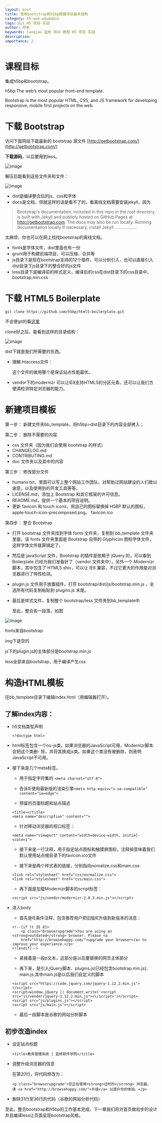 ```yaml
---
layout: post
title: 使用bootstrap和h5bp搭建项目基本结构
category: h5-web-eduAdmin
tags: Git H5 项目 实战
author: 郑未
keywords: lanqiao 蓝桥 培训 教程 H5 项目 实战
description:
importance: 2
---
```


# 课程目标

集成h5bp和bootstrap。

h5bp:The web’s most popular front-end template.

Bootstrap is the most popular HTML, CSS, and JS framework for developing responsive, mobile first projects on the web.

# 下载  Bootstrap
访问下面网站下载最新的 bootstrap 源文件
[http://getbootstrap.com/](http://getbootstrap.com/)

**下载源码**，以后要用到less。

![image](/public/img/h5/boot-download.png)

解压后能看到这些文件夹和文件：

![image](/public/img/h5/boot-files.png)

- dist是编译整合后的js、css和字体
- docs是文档，但就这样的话是看不了的，看离线文档需要安装jekyll，因为
> Bootstrap's documentation, included in this repo in the root directory, is built with Jekyll and publicly hosted on GitHub Pages at http://getbootstrap.com. The docs may also be run locally.
> Running documentation locally
> If necessary, install Jekyll ………………

太麻烦，你也可以在网上找找bootstrap的离线文档。

- fonts是字体文件，dist里面也有一份
- grunt用于构建前端项目，可以压缩、合并等
- js目录下是现在bootstrap支持的12个插件，可以分别引入，也可以直接引入dist目录下js目录下的整合好的js文件
- less目录下是编译前的样式定义，编译后的css在dist目录下的css目录中，bootstrap.min.css


# 下载 HTML5 Boilerplate

```
git clone https://github.com/h5bp/html5-boilerplate.git
```

不会使git的看[这里](/常用工具使用教程/Git-lesson1-introduction)

clone好之后，能看到这样的目录结构：

![image](/public/img/h5/h5bp-files.png)

dist下就是我们所需要的东西。

- 理解.htaccess文件：

  这个文件的做用哪个是保证站点性能最优。
- vendor下的modernizr
  可以让IE8支持HTML5的分区元素，还可以让我们方便滴检测特定浏览器的能力。

# 新建项目模板
第一步：
新建文件夹bb_template，将h5bp>dist目录下的内容全部拷入；

第二步：
删除不需要的内容

- css 文件夹（因为我们会使用 bootstrap 的样式）
- CHANGELOG.md
- CONTRIBUTING.md
- doc 文件夹以及其中的内容



第三步：
修改部分文件

- humans.txt，里面可以写上整个网站工作团队，对帮助过网站建设的人们致以谢意，以及使用到的开发工具等等。
- LICENSE.md，添加上 Bootstrap 和其它框架的许可信息。
- README.md，提供一个基本的项目说明。
- 更新 favicon 和 touch icons，用自己的图标替换掉 H5BP 默认的图标，
apple-touch-icon-precomposed.png、
favicon.ico


第四步：
整合 Bootstrap

- 打开 bootstrap 文件夹找到字体 fonts 文件夹，复制到 bb_template 文件夹里面，该 fonts 文件夹里面是 Bootstrap 自带的 Glyphicon 图标字体文件，这样字体文件就算搞定了。
- 然后是 javaScript 文件，Bootstrap 的插件是依赖于 jQuery 的，可以看到 Boilerplate 已经为我们准备好了（vendor 文件夹中），另外一个 Modernizr 脚本，其中包含了 HTML5 shiv，可以让 IE8 兼容，不过它更大的作用是对浏览器进行了特性检测。
- plugin.js 文件用于放置插件。打开 bootstrap/dist/js/bootstrap.min.js ，全选所有代码复制粘贴到 plugins.js 末尾。
- 最后是样式文件，复制整个 bootstrap/less 文件夹到bb_template中

  至此，整合告一段落，如图

![image](/public/img/h5/bb-files.png)

  fonts来自bootstrap

  img下是空的

  js下的plugin.js的主体部分是bootstrap.min.js

  less全部来自bootstrap，用于编译产生css

# 构造HTML模板

在bb_template目录下编辑index.html（用编辑器打开）。

## 了解index内容：

- h5文档类型声明
  
  `<!doctype html>`
  
- html标签包含一个no-js类，如果浏览器的JavaScript可用，Modernizr脚本会把这个类删- 除，并将其换成js类。如果这个类没有被删除，则表明JavaScript不可用。

- 接下来是几个meta标签。

  - 用于指定字符集的
  `<meta charset="utf-8">`
  
  - 告诉IE使用最新版的渲染引擎`<meta http-equiv="x-ua-compatible" content="ie=edge">`

  - 预留的页面标题和站点描述
  
  ```
  <title></title>
  <meta name="description" content="">
  ```
  - 针对移动浏览器的视口标签：
  
  ```
  <meta name="viewport" content="width=device-width, initial-scale=1">
  ```
  - 接下来是一行注释，用于指定站点图标和触摸屏图标，注释掉意味着我们默认使用站点根目录下的favicon.ico文件
  
  - 接下来是两个样式表的链接，分别指向nomalize.css和main.css:
  
  ```
  <link rel="stylesheet" href="css/normalize.css">
  <link rel="stylesheet" href="css/main.css">
  ```
  - 再下面是加载Modernizr脚本的script标签：
  
  `<script src="js/vendor/modernizr-2.8.3.min.js"></script>`

- 进入body
  - 首先是IE条件注释，包含推荐用户把旧版IE升级到新版本的消息：
  
  ```
  <!--[if lt IE 8]>
      <p class="browserupgrade">You are using an <strong>outdated</strong> browser. Please <a 
      href="http://browsehappy.com/">upgrade your browser</a> to improve your experience.</p>
  <![endif]-->
  ```
  - 紧接着是一段p文本，这部分是以后要替换的网页主体部分
  
  - 再下来，是引入jQuery脚本、plugins.js(已经包含bootstrap.min.js)、main.js;其中main.js是以后我们自定义的脚本
  
  ```
  <script src="https://code.jquery.com/jquery-1.12.2.min.js"></script>
  <script>window.jQuery || document.write('<script src="js/vendor/jquery-1.12.2.min.js"><\/script>')</script>
  <script src="js/plugins.js"></script>
  <script src="js/main.js"></script>
  ```
  - 最后一段脚本是谷歌的网站分析脚本
  
## 初步改造index

- 设定站点标题

  `<title>教务管理系统 | 蓝桥软件学院</title>`  

- 调整升级浏览器的信息
  
  在第20行，将代码修改为：
  
  ```
  <p class="browserupgrade">您正在使用<strong>过时的</strong> 浏览器。 
  请 <a href="http://browsehappy.com/">升级</a> 以提升你的体验。</p>
  ```
- 删除31行至36行的代码（谷歌的网站分析代码）

至此，整合bootstrap和h5bp的工作基本完成，下一章我们将对首页做初步的设计并且编译less让页面呈现bootstrap风格。


